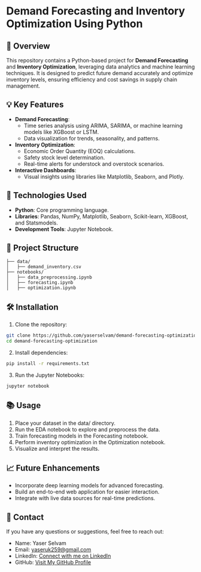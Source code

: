 # Demand Forecasting and Inventory Optimization Using Python

## 📌 Overview

This repository contains a Python-based project for **Demand Forecasting** and **Inventory Optimization**, leveraging data analytics and machine learning techniques. It is designed to predict future demand accurately and optimize inventory levels, ensuring efficiency and cost savings in supply chain management.

## 💡 Key Features

- **Demand Forecasting**: 
  - Time series analysis using ARIMA, SARIMA, or machine learning models like XGBoost or LSTM.
  - Data visualization for trends, seasonality, and patterns.
- **Inventory Optimization**: 
  - Economic Order Quantity (EOQ) calculations.
  - Safety stock level determination.
  - Real-time alerts for understock and overstock scenarios.
- **Interactive Dashboards**:
  - Visual insights using libraries like Matplotlib, Seaborn, and Plotly.

## 🚀 Technologies Used

- **Python**: Core programming language.
- **Libraries**: Pandas, NumPy, Matplotlib, Seaborn, Scikit-learn, XGBoost, and Statsmodels.
- **Development Tools**: Jupyter Notebook.

## 📂 Project Structure

```
├── data/
│   ├── demand_inventory.csv
├── notebooks/
│   ├── data_preprocessing.ipynb            
│   ├── forecasting.ipynb    
│   ├── optimization.ipynb
```

## 🛠️ Installation

1.	Clone the repository:
   
```bash
git clone https://github.com/yaserselvam/demand-forecasting-optimization.git
cd demand-forecasting-optimization
```

2.	Install dependencies:

```bash
pip install -r requirements.txt
```

3.	Run the Jupyter Notebooks:

```bash
jupyter notebook
```

## 📚 Usage

1.	Place your dataset in the data/ directory.
2.	Run the EDA notebook to explore and preprocess the data.
3.	Train forecasting models in the Forecasting notebook.
4.	Perform inventory optimization in the Optimization notebook.
5.	Visualize and interpret the results.

## 📈 Future Enhancements

- Incorporate deep learning models for advanced forecasting.
- Build an end-to-end web application for easier interaction.
- Integrate with live data sources for real-time predictions.

## 💌 Contact

If you have any questions or suggestions, feel free to reach out:
- Name: Yaser Selvam
- Email: yaseruk259@gmail.com
- LinkedIn: [Connect with me on LinkedIn](https://www.linkedin.com/in/yaserselvam)
- GitHub: [Visit My GitHub Profile](https://github.com/yaserselvam)
